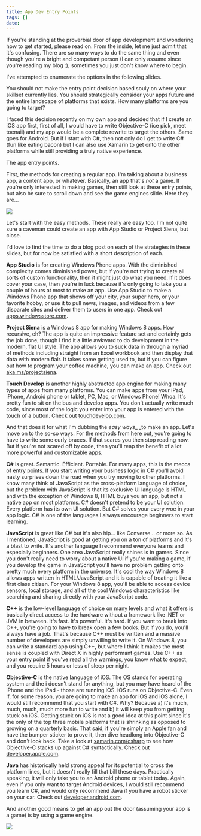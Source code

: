 ```yaml
---
title: App Dev Entry Points
tags: []
date: 
---
```


If you're standing at the proverbial door of app development and wondering how to get started, please read on. From the inside, let me just admit that it's confusing. There are so many ways to do the same thing and even though you're a bright and competant person (I can only assume since you're reading my blog :), sometimes you just don't know where to begin.

I've attempted to enumerate the options in the following slides.

You should not make the entry point decision based souly on where your skillset currently lies. You should strategically consider your apps future and the entire landscape of platforms that exists. How many platforms are you going to target?

I faced this decision recently on my own app and decided that if I create an iOS app first, first of all, I would have to write Objective-C (ice pick, meet toenail) and my app would be a complete rewrite to target the others. Same goes for Android. But if I start with C#, then not only do I get to write C# (fun like eating bacon) but I can also use Xamarin to get onto the other platforms while still providing a truly native experience.

The app entry points.

First, the methods for creating a regular app. I'm talking about a business app, a content app, or whatever. Basically, an app that's _not_ a game. If you're only interested in making games, then still look at these entry points, but also be sure to scroll down and see the game engines slide. Here they are...

![](http://codefoster.blob.core.windows.net/site/image/4047d1f2c9b34dc4af73494276387bbe/entrypoints_01_1.png)

Let's start with the easy methods. These really are easy too. I'm not quite sure a caveman could create an app with App Studio or Project Siena, but close.

I'd love to find the time to do a blog post on each of the strategies in these slides, but for now be satisfied with a short description of each.

**App Studio** is for creating Windows Phone apps. With the diminished complexity comes diminished power, but if you're not trying to create all sorts of custom functionality, then it might just do what you need. If it does cover your case, then you're in luck because it's only going to take you a couple of hours at most to make an app. Use App Studio to make a Windows Phone app that shows off your city, your super hero, or your favorite hobby, or use it to pull news, images, and videos from a few disparate sites and deliver them to users in one app. Check out [apps.windowsstore.com](http://apps.windowsstore.com).

**Project Siena** is a Windows 8 app for making Windows 8 apps. How recursive, eh? The app is quite an impressive feature set and certainly gets the job done, though I find it a little awkward to do development in the modern, flat UI style. The app allows you to suck data in through a myriad of methods including straight from an Excel workbook and then display that data with modern flair. It takes some getting used to, but if you can figure out how to program your coffee machine, you can make an app. Check out [aka.ms/projectsiena](http://aka.ms/projectsiena).

**Touch Develop** is another highly abstracted app engine for making many types of apps from many platforms. You can make apps from your iPad, iPhone, Android phone or tablet, PC, Mac, or Windows Phone! Whoa. It's pretty fun to sit on the bus and develop apps. You don't actually write much code, since most of the logic you enter into your app is entered with the touch of a button. Check out [touchdevelop.com](http://www.touchdevelop.com).

And that does it for what I'm dubbing the _easy ways__ _to make an app. Let's move on to the so-so ways.  For the methods from here out, you're going to have to write some curly braces. If that scares you then stop reading now. But if you're not scared off by code, then you'll reap the benefit of a lot more powerful and customizable apps.

**C#** is great. Semantic. Efficient. Portable. For many apps, this is the mecca of entry points. If you start writing your business logic in C# you'll avoid nasty surprises down the road when you try moving to other platforms. I know many think of JavaScript as the cross-platform language of choice, but the problem with JavaScript is that its exclusive UI language is HTML and with the exception of Windows 8, HTML buys you an app, but not a native app on most platforms. C# doesn't pretend to be your UI solution. Every platform has its own UI solution. But C# solves your every woe in your app logic. C# is one of the languages I always encourage beginners to start learning.

**JavaScript** is great like C# but it's also hip... like Converse... or more so. As I mentioned, JavaScript is good at getting you on a ton of platforms and it's a blast to write. It's another language I recommend everyone learns and especially beginners. One area JavaScript really shines is in games. Since you don't really need to worry about a native UI if you're making a game, if you develop the game in JavaScript you'll have no problem getting onto pretty much every platform in the universe. It's cool the way Windows 8 allows apps written in HTML/JavaScript and it is capable of treating it like a first class citizen. For your Windows 8 app, you'll be able to access device sensors, local storage, and all of the cool Windows characteristics like searching and sharing directly with your JavaScript code.

**C++** is the low-level language of choice on many levels and what it offers is basically direct access to the hardware without a framework like .NET or JVM in between. It's fast. It's powerful. It's hard. If you want to break into C++, you're going to have to break open a few books. But if you do, you'll always have a job. That's because C++ must be written and a massive number of developers are simply unwilling to write it. On Windows 8, you can write a standard app using C++, but where I think it makes the most sense is coupled with Direct X in highly performant games. Use C++ as your entry point if you've read all the warnings, you know what to expect, and you require 5 hours or less of sleep per night.

**Objective-C** is the native language of iOS. The OS stands for operating system and the i doesn't stand for anything, but you may have heard of the iPhone and the iPad - those are running iOS. iOS runs on Objective-C. Even if, for some reason, you are going to make an app for iOS and iOS alone, I would still recommend that you start with C#. Why? Because a) it's much, much, much, much more fun to write and b) it will keep you from getting stuck on iOS. Getting stuck on iOS is not a good idea at this point since it's the only of the top three mobile platforms that is shrinking as opposed to growing on a quarterly basis. That said, if you're simply an Apple fan and have the bumper sticker to prove it, then dive headlong into Objective-C and don't look back. Take a look at [xamarin.com/csharp](http://xamarin.com/csharp) to see how Objective-C stacks up against C# syntactically. Check out [developer.apple.com](https://developer.apple.com/).

**Java** has historically held strong appeal for its potential to cross the platform lines, but it doesn't really fill that bill these days. Practically speaking, it will only take you to an Android phone or tablet today. Again, even if you only want to target Android devices, I would still recommend you learn C#, and would only recommend Java if you have a robot sticker on your car. Check out [developer.android.com](http://developer.android.com).

And another good means to get an app out the door (assuming your app is a game) is by using a game engine.

![](http://codefoster.blob.core.windows.net/site/image/8e7c0d998d0e472b8653d16a38ba939f/entrypoints_02_1.png)